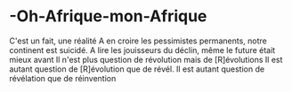 # -Oh-Afrique-mon-Afrique
C'est un fait, une réalité
A en croire les pessimistes permanents, notre continent est suicidé.
A lire les jouisseurs du déclin, même le future était mieux avant
Il n'est plus question de révolution mais de [R]évolutions
Il est autant question de [R]évolution que de révél.
Il est autant question de révélation que de réinvention
